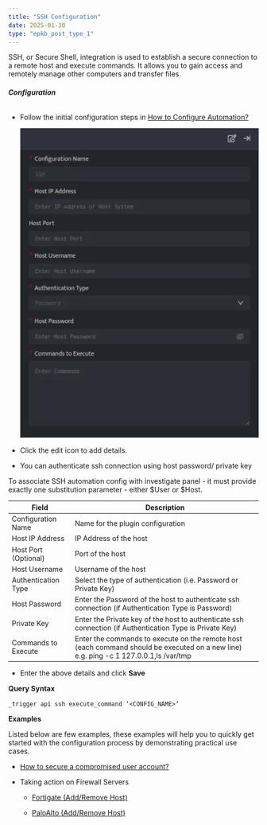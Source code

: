 ```yaml
---
title: "SSH Configuration"
date: 2025-01-30
type: "epkb_post_type_1"
---
```


SSH, or Secure Shell, integration is used to establish a secure connection to a remote host and execute commands. It allows you to gain access and remotely manage other computers and transfer files.

###### **Configuration**

- Follow the initial configuration steps in [How to Configure Automation?](https://dnif.it/kb/uncategorized/configuring-automation/)  
      
    ![image 1-Dec-21-2023-12-00-59-3678-PM](./images-SSHConfiguration/SSHConfiguration-1.webp)

- Click the edit icon to add details.

- You can authenticate ssh connection using host password/ private key  
    

To associate SSH automation config with investigate panel - it must provide exactly one substitution parameter - either $User or $Host.

| **Field** | **Description** |
| --- | --- |
| Configuration Name | Name for the plugin configuration |
| Host IP Address | IP Address of the host |
| Host Port (Optional) | Port of the host |
| Host Username | Username of the host |
| Authentication Type | Select the type of authentication (i.e. Password or Private Key) |
| Host Password | Enter the Password of the host to authenticate ssh connection (if Authentication Type is Password) |
| Private Key | Enter the Private key of the host to authenticate ssh connection (if Authentication Type is Private Key) |
| Commands to Execute | Enter the commands to execute on the remote host (each command should be executed on a new line) e.g. ping -c 1 127.0.0.1,ls /var/tmp |

- Enter the above details and click **Save**

**Query Syntax**

```
_trigger api ssh execute_command ‘<CONFIG_NAME>’
```

**Examples**  

Listed below are few examples, these examples will help you to quickly get started with the configuration process by demonstrating practical use cases.

- [How to secure a compromised user account?](https://dnif.it/kb/automation/supported-automation-ssh/secure-compromised-user-account/)

- Taking action on Firewall Servers
    - [Fortigate (Add/Remove Host)](https://dnif.it/kb/automation/supported-automation/fortigate-1/)
    
    - [PaloAlto (Add/Remove Host)](https://dnif.it/kb/automation/supported-automation/palo-alto/)
